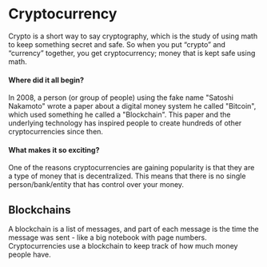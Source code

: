 # Cryptocurrency
Crypto is a short way to say cryptography, which is the study of using math to keep something secret and safe. So when you put “crypto” and “currency” together, you get cryptocurrency; money that is kept safe using math.

#### Where did it all begin?
In 2008, a person (or group of people) using the fake name "Satoshi Nakamoto" wrote a paper about a digital money system he called "Bitcoin", which used something he called a "Blockchain". This paper and the underlying technology has inspired people to create hundreds of other cryptocurrencies since then.

#### What makes it so exciting?
One of the reasons cryptocurrencies are gaining popularity is that they are a type of money that is decentralized. This means that there is no single person/bank/entity that has control over your money.

## Blockchains
A blockchain is a list of messages, and part of each message is the time the message was sent - like a big notebook with page numbers. Cryptocurrencies use a blockchain to keep track of how much money people have.

